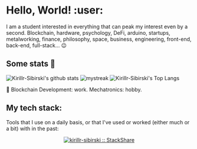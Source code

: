 # Hello, World! :user:

I am a student interested in everything that can peak my interest even by a second. Blockchain, hardware, psychology, DeFi, arduino, startups, metalworking, finance, philosophy, space, business, engineering, front-end, back-end, full-stack... 😉

## Some stats 🚀
![Kirillr-Sibirski's github stats](https://github-readme-stats.vercel.app/api?username=Kirillr-Sibirski&show_icons=true&theme=tokyonight)
<img src="https://github-readme-streak-stats.herokuapp.com/?user=Kirillr-Sibirski&theme=tokyonight" alt="mystreak"/>
![Kirillr-Sibirski's Top Langs](https://github-readme-stats.vercel.app/api/top-langs/?username=Kirillr-Sibirski&theme=tokyonight&layout=compact)

🌱 Blockchain Development: work. Mechatronics: hobby.

## My tech stack:

Tools that I use on a daily basis, or that I've used or worked (either much or a bit) with in the past:
<p align="center">
  <a href="https://stackshare.io/kirillr-sibirski/my-stack">
    <img src="http://img.shields.io/badge/tech-stack-0690fa.svg?style=flat" alt="kirillr-sibirski :: StackShare" />
  </a>
</p>
